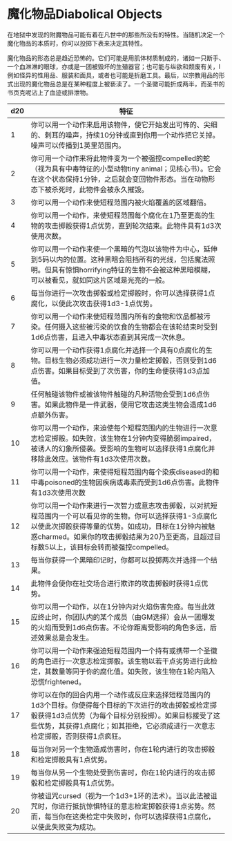 # 魔化物品Diabolical Objects

在地狱中发现的附魔物品可能有着在凡世中的那些所没有的特性。当随机决定一个魔化物品的本质时，你可以投掷下表来决定其特性。

魔化物品的形态总是趋近恐怖的。它们可能是用肌体材质制成的，诸如一只断手、一个血淋淋的眼球，亦或是一团被毁坏的生殖器官；也可能与纵欲和颓废有关，l例如怪异的性用品、服装和面具，或者也可能是折磨工具。最后，以宗教用品的形式出现的魔化物品总是在某种程度上被亵渎了。一个圣徽可能折成两半，而圣书的书页克呢沾上了血迹或排泄物。

<table>
<thead>
<tr class="header">
<th><strong>d20</strong></th>
<th><strong>特征</strong></th>
</tr>
</thead>
<tbody>
<tr class="odd">
<td>1</td>
<td>你可以用一个动作来启用该物件，使它开始发出可怖的、尖细的、刺耳的噪声，持续10分钟或直到你用一个动作把它关掉。噪声可以传播到1英里范围内。</td>
</tr>
<tr class="even">
<td>2</td>
<td>你可用一个动作来将此物件变为一个被强控compelled的蛇（视为具有中毒特征的小型动物tiny
animal；见核心书）。它会在这个状态保持1分钟，之后就会变回物件形态。当在动物形态下被杀死时，此物件会被永久摧毁。</td>
</tr>
<tr class="odd">
<td>3</td>
<td>你可以用一个动作来使短程范围内被火焰覆盖的区域翻倍。</td>
</tr>
<tr class="even">
<td>4</td>
<td>你可以用一个动作，来使短程范围每个腐化在1乃至更高的生物的攻击掷骰获得1点优势，直到轮次结束。此物件具有1d3次使用次数。</td>
</tr>
<tr class="odd">
<td>5</td>
<td>你可以用一个动作来使一个黑暗的气泡以该物件为中心，延伸到5码以内的位置。这种黑暗会阻挡所有的光线，包括魔法照明。但具有惊惧horrifying特征的生物不会被这种黑暗模糊，可以被看见，就如同这片区域是光亮的一般。</td>
</tr>
<tr class="even">
<td>6</td>
<td>每当你进行一次攻击掷骰或检定掷骰时，你可以选择获得1点腐化，以使此次攻击获得1d3-1点优势。</td>
</tr>
<tr class="odd">
<td>7</td>
<td>你可以用一个动作来使短程范围内所有的食物和饮品都被污染。任何摄入这些被污染的饮食的生物都会在该轮结束时受到1d6点伤害，且进入中毒状态直到其完成一次休息。</td>
</tr>
<tr class="even">
<td>8</td>
<td>你可以用一个动作获得1点腐化并选择一个具有0点腐化的生物。目标生物必须成功进行一次力量检定掷骰，否则受到1d6点伤害。如果目标受到了次伤害，你的生命便获得1d3点加值。</td>
</tr>
<tr class="odd">
<td>9</td>
<td>任何触碰该物件或被该物件触碰的凡种活物会受到1d6点伤害。如果此物件是一件武器，使用它攻击这类生物会造成1d6点额外伤害。</td>
</tr>
<tr class="even">
<td>10</td>
<td>你可以用一个动作，来迫使每个短程范围内的生物进行一次意志检定掷骰。如失败，该生物在1分钟内变得脆弱impaired，被诱人的幻象所侵袭。受影响的生物可以选择获得1点腐化并移除此效应。该物件有1d3次使用次数。</td>
</tr>
<tr class="odd">
<td>11</td>
<td>你可以用一个动作，来使得短程范围内每个染疾diseased的和中毒poisoned的生物因疾病或毒素而受到1d6点伤害。此物件有1d3次使用次数</td>
</tr>
<tr class="even">
<td>12</td>
<td>你可以用一个动作来进行一次智力或意志攻击掷骰，以对抗短程范围内一个可以看见你的生物。你可以选择获得1-3点腐化以使此次掷骰获得等量的优势。如成功，目标在1分钟内被魅惑charmed。如果你的攻击掷骰结果为20乃至更高，且超过目标数5以上，该目标会转而被强控compelled。</td>
</tr>
<tr class="odd">
<td>13</td>
<td>每当你获得一个黑暗印记时，你都可以投掷两次并选择一个结果。</td>
</tr>
<tr class="even">
<td>14</td>
<td>此物件会使你在社交场合进行欺诈的攻击掷骰时获得1点优势。</td>
</tr>
<tr class="odd">
<td>15</td>
<td>你可以用一个动作，以在1分钟内对火焰伤害免疫。每当此效应终止时，你团队内的某个成员（由GM选择）会从一团爆发的火焰而受到1d6点伤害。不论你距离受影响的角色多远，后述效果总是会发生。</td>
</tr>
<tr class="even">
<td>16</td>
<td>你可以用一个动作来强迫短程范围内一个持有或携带一个圣徽的角色进行一次意志检定掷骰。该生物以若干点劣势进行此检定，其数量等同于你的腐化值。如失败，该生物在1轮内陷入恐慌frightened。</td>
</tr>
<tr class="odd">
<td>17</td>
<td>你可以在你的回合内用一个动作或反应来选择短程范围内的1d3个目标。你使得每个目标的下次进行的攻击掷骰或检定掷骰获得1d3点优势（为每个目标分别投掷）。如果目标接受了这些优势，其获得1点腐化；如其拒绝，它必须成进行一次意志检定掷骰，否则获得1点疯狂。</td>
</tr>
<tr class="even">
<td>18</td>
<td>每当你对另一个生物造成伤害时，你在1轮内进行的攻击掷骰和检定掷骰具有1点优势。</td>
</tr>
<tr class="odd">
<td>19</td>
<td>每当你从另一个生物处受到伤害时，你在1轮内进行的攻击掷骰和检定掷骰具有1点优势。</td>
</tr>
<tr class="even">
<td>20</td>
<td>你被诅咒cursed（视为一个1d3+1环的法术）。当以此法被诅咒时，你进行抵抗惊惧特征的意志检定掷骰获得1点劣势。然而，每当你在这类检定中失败时，你可以选择获得1点腐化，以使此失败变为成功。</td>
</tr>
</tbody>
</table>
